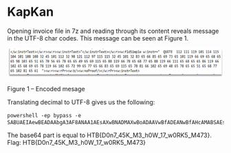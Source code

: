# KapKan

Opening invoice file in 7z and reading through its content reveals message in the UTF-8 char codes. This message can be seen at Figure 1.

![](pictures/2021-03-07-23-22-03.png)

Figure 1 – Encoded mesage

Translating decimal to UTF-8 gives us the following:
```
powershell -ep bypass -e SABUAEIAewBEADAAbgA3AF8ANAA1AEsAXwBNADMAXwBoADAAVwBfADEANwBfAHcAMABSAEsANQBfAE0ANAA3ADMAfQA=
```

The base64 part is equal to HTB{D0n7_45K_M3_h0W_17_w0RK5_M473}.
Flag: HTB{D0n7_45K_M3_h0W_17_w0RK5_M473}
